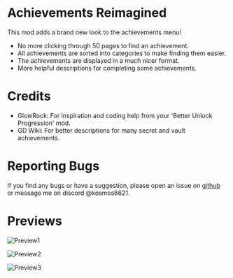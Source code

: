 # Achievements Reimagined

This mod adds a brand new look to the achievements menu!

- No more clicking through 50 pages to find an achievement.
- All achievements are sorted into categories to make finding them easier.
- The achievements are displayed in a much nicer format.
- More helpful descriptions for completing some achievements.

# Credits

- GlowRock: For inspiration and coding help from your 'Better Unlock Progression' mod.
- GD Wiki: For better descriptions for many secret and vault achievements.

# Reporting Bugs

If you find any bugs or have a suggestion, please open an issue on [github](https://github.com/TheRisingLegend/achievements-reimagined) or message me on discord @kosmos6621.

# Previews

![Preview1](therisinglegend.achievements_reimagined/preview1.png?width=300)

![Preview2](therisinglegend.achievements_reimagined/preview2.png?width=300)

![Preview3](therisinglegend.achievements_reimagined/preview3.png?width=300)
